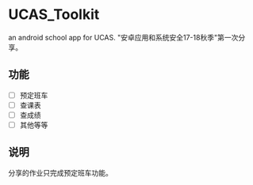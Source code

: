 # UCAS_Toolkit
an android school app for UCAS. "安卓应用和系统安全17-18秋季"第一次分享。

## 功能
- [ ] 预定班车
- [ ] 查课表
- [ ] 查成绩
- [ ] 其他等等

## 说明
分享的作业只完成预定班车功能。
